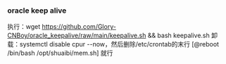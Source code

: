### oracle keep alive
执行：wget https://github.com/Glory-CNBoy/oracle_keepalive/raw/main/keepalive.sh && bash keepalive.sh
卸载：systemctl disable cpur --now，然后删除/etc/crontab的末行 [@reboot /bin/bash /opt/shuaibi/mem.sh] 就行
